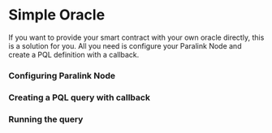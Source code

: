 <!--
order: 15
-->

# Simple Oracle

If you want to provide your smart contract with your own oracle directly, this is a solution for
you. All you need is configure your Paralink Node and create a PQL definition with a callback.

### Configuring Paralink Node

### Creating a PQL query with callback

### Running the query
